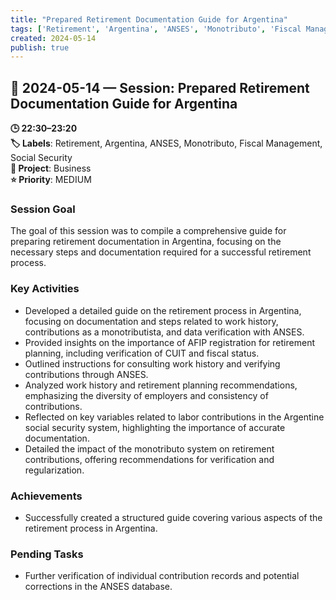 ```yaml
---
title: "Prepared Retirement Documentation Guide for Argentina"
tags: ['Retirement', 'Argentina', 'ANSES', 'Monotributo', 'Fiscal Management', 'Social Security']
created: 2024-05-14
publish: true
---
```


## 📅 2024-05-14 — Session: Prepared Retirement Documentation Guide for Argentina

**🕒 22:30–23:20**  
**🏷️ Labels**: Retirement, Argentina, ANSES, Monotributo, Fiscal Management, Social Security  
**📂 Project**: Business  
**⭐ Priority**: MEDIUM  


### Session Goal
The goal of this session was to compile a comprehensive guide for preparing retirement documentation in Argentina, focusing on the necessary steps and documentation required for a successful retirement process.

### Key Activities
- Developed a detailed guide on the retirement process in Argentina, focusing on documentation and steps related to work history, contributions as a monotributista, and data verification with ANSES.
- Provided insights on the importance of AFIP registration for retirement planning, including verification of CUIT and fiscal status.
- Outlined instructions for consulting work history and verifying contributions through ANSES.
- Analyzed work history and retirement planning recommendations, emphasizing the diversity of employers and consistency of contributions.
- Reflected on key variables related to labor contributions in the Argentine social security system, highlighting the importance of accurate documentation.
- Detailed the impact of the monotributo system on retirement contributions, offering recommendations for verification and regularization.

### Achievements
- Successfully created a structured guide covering various aspects of the retirement process in Argentina.

### Pending Tasks
- Further verification of individual contribution records and potential corrections in the ANSES database.
